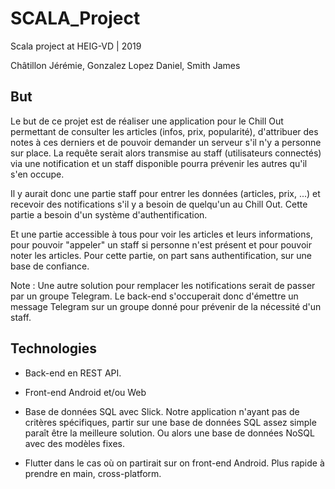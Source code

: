 # SCALA_Project

Scala project at HEIG-VD | 2019

Châtillon Jérémie, Gonzalez Lopez Daniel, Smith James

## But

Le but de ce projet est de réaliser une application pour le Chill Out permettant de consulter les articles (infos, prix, popularité), d'attribuer des notes à ces derniers et de pouvoir demander un serveur s'il n'y a personne sur place. La requête serait alors transmise au staff (utilisateurs connectés) via une notification et un staff disponible pourra prévenir les autres qu'il s'en occupe.

Il y aurait donc une partie staff pour entrer les données (articles, prix, ...) et recevoir des notifications s'il y a besoin de quelqu'un au Chill Out. Cette partie a besoin d'un système d'authentification.

Et une partie accessible à tous pour voir les articles et leurs informations, pour pouvoir "appeler" un staff si personne n'est présent et pour pouvoir noter les articles. Pour cette partie, on part sans authentification, sur une base de confiance.

Note : Une autre solution pour remplacer les notifications serait de passer par un groupe Telegram. Le back-end s'occuperait donc d'émettre un message Telegram sur un groupe donné pour prévenir de la nécessité d'un staff.

## Technologies

* Back-end en REST API.

* Front-end Android et/ou Web

* Base de données SQL avec Slick. Notre application n'ayant pas de critères spécifiques, partir sur une base de données SQL assez simple paraît être la meilleure solution. Ou alors une base de données NoSQL avec des modèles fixes.

* Flutter dans le cas où on partirait sur on front-end Android. Plus rapide à prendre en main, cross-platform.
